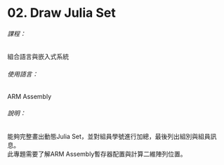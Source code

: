 # 02. Draw Julia Set
###### 課程：
組合語言與嵌入式系統
###### 使用語言：
ARM Assembly
###### 說明：
能夠完整畫出動態Julia Set，並對組員學號進行加總，最後列出組別與組員訊息。  
此專題需要了解ARM Assembly暫存器配置與計算二維陣列位置。
